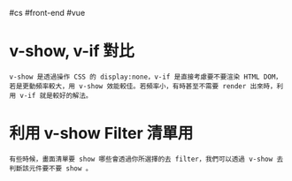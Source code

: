 #cs #front-end #vue 

# v-show, v-if 對比
	v-show 是透過操作 CSS 的 display:none，v-if 是直接考慮要不要渲染 HTML DOM，若是更動頻率較大，用 v-show 效能較佳。若頻率小，有時甚至不需要 render 出來時，利用 v-if 就是較好的解法。

# 利用 v-show Filter 清單用
	有些時候，畫面清單要 show 哪些會透過你所選擇的去 filter，我們可以透過 v-show 去判斷該元件要不要 show 。